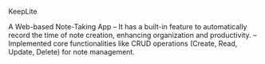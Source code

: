 KeepLite

A Web-based Note-Taking App
– It has a built-in feature to automatically record the time of note creation, enhancing organization and productivity.
– Implemented core functionalities like CRUD operations (Create, Read, Update, Delete) for note management.
